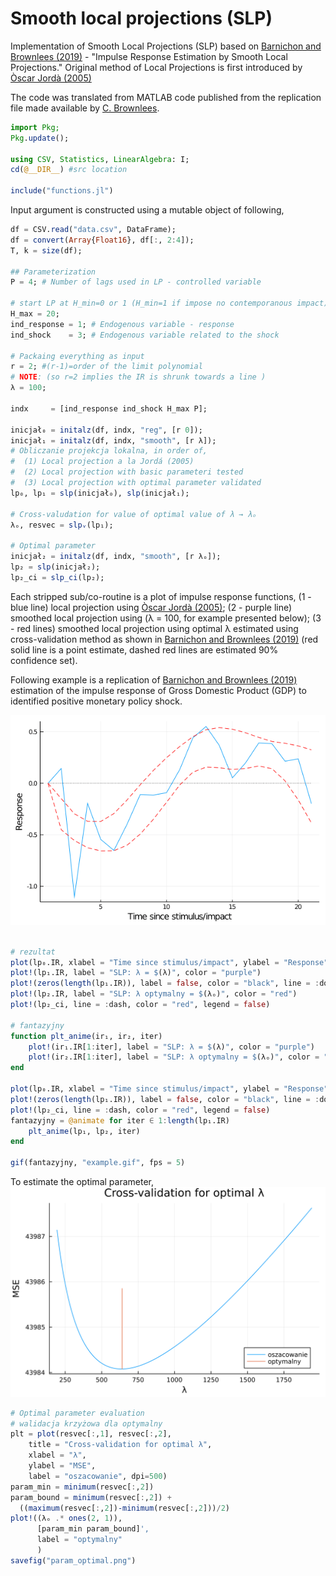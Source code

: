 # Smooth local projections (SLP)
Implementation of Smooth Local Projections (SLP) based on [Barnichon and Brownlees (2019)](https://www.mitpressjournals.org/doi/abs/10.1162/rest_a_00778) - "Impulse Response Estimation by Smooth Local Projections." Original method of Local Projections is first introduced by [Òscar Jordà (2005)](https://www.aeaweb.org/articles?id=10.1257/0002828053828518)

The code was translated from MATLAB code published from the replication file made available by [C. Brownlees](https://github.com/ctbrownlees/MATLAB-package-lproj).

```julia
import Pkg;
Pkg.update();

using CSV, Statistics, LinearAlgebra: I;
cd(@__DIR__) #src location

include("functions.jl")
```

Input argument is constructed using a mutable object of following,

```julia
df = CSV.read("data.csv", DataFrame);
df = convert(Array{Float16}, df[:, 2:4]);
T, k = size(df);

## Parameterization
P = 4; # Number of lags used in LP - controlled variable

# start LP at H_min=0 or 1 (H_min=1 if impose no contemporanous impact)
H_max = 20;
ind_response = 1; # Endogenous variable - response
ind_shock    = 3; # Endogenous variable related to the shock

# Packaing everything as input
r = 2; #(r-1)=order of the limit polynomial
# NOTE: (so r=2 implies the IR is shrunk towards a line )
λ = 100; 

indx     = [ind_response ind_shock H_max P];

inicjał₀ = initalz(df, indx, "reg", [r 0]);
inicjał₁ = initalz(df, indx, "smooth", [r λ]);
# Obliczanie projekcja lokalna, in order of,
#  (1) Local projection a la Jordá (2005)
#  (2) Local projection with basic parameteri tested
#  (3) Local projection with optimal parameter validated
lp₀, lp₁ = slp(inicjał₀), slp(inicjał₁);

# Cross-valudation for value of optimal value of λ → λₒ
λₒ, resvec = slpᵥ(lp₁);

# Optimal parameter
inicjał₂ = initalz(df, indx, "smooth", [r λₒ]);
lp₂ = slp(inicjał₂);
lp₂_ci = slp_ci(lp₂);
```
Each stripped sub/co-routine is a plot of impulse response functions, (1 - blue line) local projection using [Òscar Jordà (2005)](https://www.aeaweb.org/articles?id=10.1257/0002828053828518); (2 - purple line) smoothed local projection using (λ = 100, for example presented below); (3 - red lines) smoothed local projection using optimal λ estimated using cross-validation method as shown in [Barnichon and Brownlees (2019)](https://www.mitpressjournals.org/doi/abs/10.1162/rest_a_00778) (red solid line is a point estimate, dashed red lines are estimated 90% confidence set).

Following example is a replication of [Barnichon and Brownlees (2019)](https://www.mitpressjournals.org/doi/abs/10.1162/rest_a_00778) estimation of the impulse response of Gross Domestic Product (GDP) to identified positive monetary policy shock.

![](example.gif)

```julia

# rezultat 
plot(lp₀.IR, xlabel = "Time since stimulus/impact", ylabel = "Response", label = "Jordà (2005)")
plot!(lp₁.IR, label = "SLP: λ = $(λ)", color = "purple")
plot!(zeros(length(lp₁.IR)), label = false, color = "black", line = :dot)
plot!(lp₂.IR, label = "SLP: λ optymalny = $(λₒ)", color = "red")
plot!(lp₂_ci, line = :dash, color = "red", legend = false)

# fantazyjny 
function plt_anime(ir₁, ir₂, iter)
    plot!(ir₁.IR[1:iter], label = "SLP: λ = $(λ)", color = "purple")
    plot!(ir₂.IR[1:iter], label = "SLP: λ optymalny = $(λₒ)", color = "red")
end

plot(lp₀.IR, xlabel = "Time since stimulus/impact", ylabel = "Response", label = "Jordà (2005)")
plot!(zeros(length(lp₁.IR)), label = false, color = "black", line = :dot)
plot!(lp₂_ci, line = :dash, color = "red", legend = false)
fantazyjny = @animate for iter ∈ 1:length(lp₁.IR)
    plt_anime(lp₁, lp₂, iter)
end

gif(fantazyjny, "example.gif", fps = 5)
```

To estimate the optimal parameter, 
![](example_param.png)
```julia
# Optimal parameter evaluation
# walidacja krzyżowa dla optymalny
plt = plot(resvec[:,1], resvec[:,2],
    title = "Cross-validation for optimal λ",
    xlabel = "λ",
    ylabel = "MSE",
    label = "oszacowanie", dpi=500)
param_min = minimum(resvec[:,2]) 
param_bound = minimum(resvec[:,2]) + 
  ((maximum(resvec[:,2])-minimum(resvec[:,2]))/2)
plot!((λₒ .* ones(2, 1)),
      [param_min param_bound]',
      label = "optymalny"
      )
savefig("param_optimal.png")
```